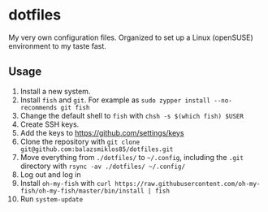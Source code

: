 # dotfiles

My very own configuration files. Organized to set up a Linux (openSUSE) environment to my taste fast.

## Usage

1. Install a new system.
2. Install `fish` and `git`. For example as `sudo zypper install --no-recommends git fish`
3. Change the default shell to `fish` with `chsh -s $(which fish) $USER`
4. Create SSH keys.
5. Add the keys to https://github.com/settings/keys
6. Clone the repository with `git clone git@github.com:balazsmiklos85/dotfiles.git`
7. Move everything from `./dotfiles/` to `~/.config`, including the `.git` directory with `rsync -av ./dotfiles/ ~/.config/`
8. Log out and log in
9. Install `oh-my-fish` with `curl https://raw.githubusercontent.com/oh-my-fish/oh-my-fish/master/bin/install | fish`
10. Run `system-update`
